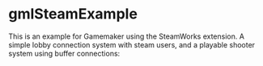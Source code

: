 # gmlSteamExample

This is an example for Gamemaker using the SteamWorks extension.
A simple lobby connection system with steam users, and a playable shooter system using buffer connections:

